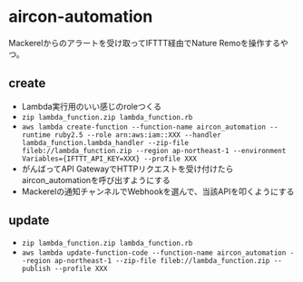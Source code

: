 # aircon-automation
Mackerelからのアラートを受け取ってIFTTT経由でNature Remoを操作するやつ。

## create

- Lambda実行用のいい感じのroleつくる
- `zip lambda_function.zip lambda_function.rb`
- `aws lambda create-function --function-name aircon_automation --runtime ruby2.5 --role arn:aws:iam::XXX --handler lambda_function.lambda_handler --zip-file fileb://lambda_function.zip --region ap-northeast-1 --environment Variables={IFTTT_API_KEY=XXX} --profile XXX`
- がんばってAPI GatewayでHTTPリクエストを受け付けたらaircon_automationを呼び出すようにする
- Mackerelの通知チャンネルでWebhookを選んで、当該APIを叩くようにする

## update

- `zip lambda_function.zip lambda_function.rb`
- `aws lambda update-function-code --function-name aircon_automation --region ap-northeast-1 --zip-file fileb://lambda_function.zip --publish --profile XXX`